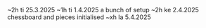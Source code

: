 ~2h ti 25.3.2025
~1h ti 1.4.2025 a bunch of setup
~2h ke 2.4.2025 chessboard and pieces initialised
~xh la 5.4.2025 